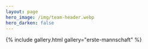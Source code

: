 ```yaml
---
layout: page
hero_image: /img/team-header.webp
hero_darken: false
---
```


{% include gallery.html gallery="erste-mannschaft" %}
